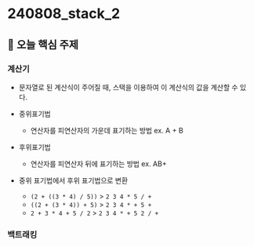 # 240808_stack_2

## 📌 오늘 핵심 주제

### 계산기
- 문자열로 된 계산식이 주어질 때, 스택을 이용하여 이 계산식의 값을 계산할 수 있다.
- 중위표기법
    - 연산자를 피연산자의 가운데 표기하는 방법 ex. A + B
- 후위표기법
    - 연산자를 피연산자 뒤에 표기하는 방법 ex. AB+

- 중위 표기법에서 후위 표기법으로 변환
    - `(2 + ((3 * 4) / 5))` > `2 3 4 * 5 / +`
    - `((2 + (3 * 4)) + 5)` > `2 3 4 * + 5 + `
    - `2 + 3 * 4 + 5 / 2` > `2 3 4 * + 5 2 / +`

### 백트래킹